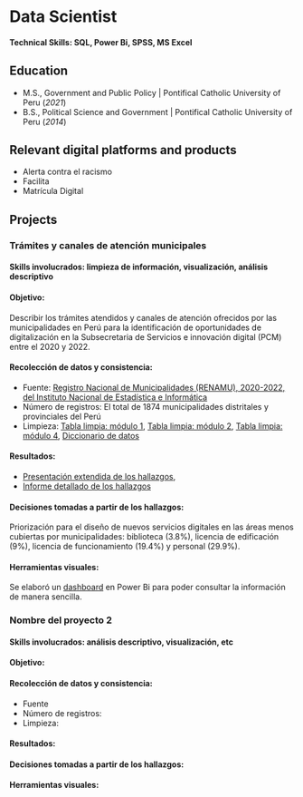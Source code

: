 # Data Scientist

#### Technical Skills: SQL, Power Bi, SPSS, MS Excel

## Education
- M.S., Government and Public Policy | Pontifical Catholic University of Peru (_2021_)								       		 		
- B.S., Political Science and Government | Pontifical Catholic University of Peru (_2014_)

## Relevant digital platforms and products
- Alerta contra el racismo
- Facilita
- Matrícula Digital 

## Projects
### Trámites y canales de atención municipales
#### Skills involucrados: limpieza de información, visualización, análisis descriptivo
#### Objetivo:
Describir los trámites atendidos y canales de atención ofrecidos por las municipalidades en Perú para la identificación de oportunidades de digitalización en la Subsecretaria de Servicios e innovación digital (PCM) entre el 2020 y 2022.
#### Recolección de datos y consistencia:
- Fuente: [Registro Nacional de Municipalidades (RENAMU), 2020-2022, del Instituto Nacional de Estadística e Informática](https://proyectos.inei.gob.pe/microdatos/Detalle_Encuesta.asp?CU=19558&CodEncuesta=730&CodModulo=1590&NombreEncuesta=Registro+Nacional+de+Municipalidades+-+RENAMU&NombreModulo=Competencias+y+Funciones+de+la+Municipalidad)
- Número de registros: El total de 1874 municipalidades distritales y provinciales del Perú
- Limpieza:
[Tabla limpia: módulo 1](https://docs.google.com/spreadsheets/d/1502uCzwvFc1kYTyf3hCIEn9ERAk3Bqb4/edit?usp=sharing&ouid=106305285872469110916&rtpof=true&sd=true),
[Tabla limpia: módulo 2](https://docs.google.com/spreadsheets/d/15-0RlFI206Gn2b4GhKf02wPAKG5DAB1a/edit?usp=sharing&ouid=106305285872469110916&rtpof=true&sd=true),
[Tabla limpia: módulo 4](https://docs.google.com/spreadsheets/d/14uzGN9NlbUxCDVjidhDvmSrlXKRUrjNv/edit?usp=sharing&ouid=106305285872469110916&rtpof=true&sd=true),
[Diccionario de datos](https://docs.google.com/spreadsheets/d/150IxhbslOilE_80mSjkCfu7En3vzXFXO/edit?usp=sharing&ouid=106305285872469110916&rtpof=true&sd=true)

#### Resultados:
- [Presentación extendida de los hallazgos](https://docs.google.com/presentation/d/15B9vGfa4qRsFQCjUAbdC8mZ9UnpXeAc6/edit?usp=sharing&ouid=106305285872469110916&rtpof=true&sd=true),
- [Informe detallado de los hallazgos](https://drive.google.com/file/d/14tWgj-NUiqFxhSTZHdzvWQJc05DTht1F/view?usp=sharing)

#### Decisiones tomadas a partir de los hallazgos:
Priorización para el diseño de nuevos servicios digitales en las áreas menos cubiertas por municipalidades: biblioteca (3.8%), licencia de edificación (9%), licencia de funcionamiento (19.4%) y personal (29.9%).

#### Herramientas visuales: 
Se elaboró un [dashboard](https://app.powerbi.com/view?r=eyJrIjoiMGRkY2RhMWEtMWViNi00MWYwLWE1OTQtNmE0NGFiZTdlNjZkIiwidCI6IjM0YjQ4ZTRlLTI1MTktNDA2MC1hMDllLTViMDVkOTAxYTRkNyJ9) en Power Bi para poder consultar la información de manera sencilla.

### Nombre del proyecto 2
#### Skills involucrados: análisis descriptivo, visualización, etc
#### Objetivo:
#### Recolección de datos y consistencia:
- Fuente
- Número de registros:
- Limpieza:
    
#### Resultados:

#### Decisiones tomadas a partir de los hallazgos:

#### Herramientas visuales:
